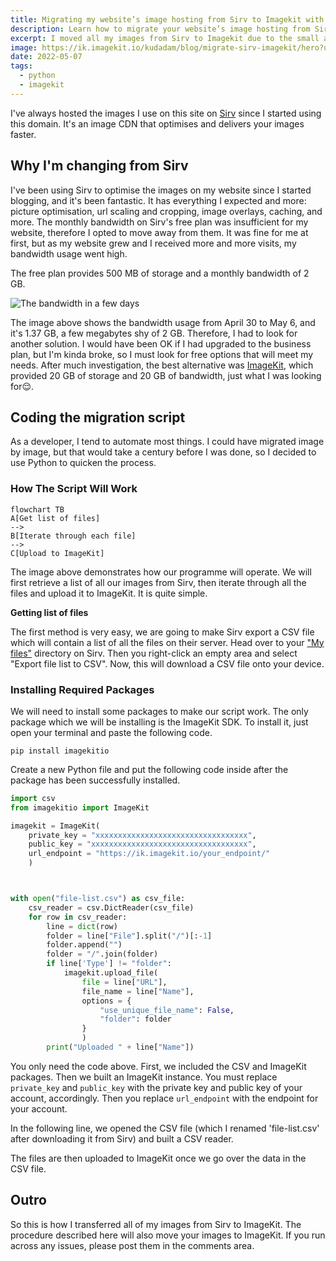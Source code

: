 ```yaml
---
title: Migrating my website’s image hosting from Sirv to Imagekit with Python
description: Learn how to migrate your website’s image hosting from Sirv to Imagekit with this step-by-step guide using Python. Improve your website’s performance and user experience with ease!
excerpt: I moved all my images from Sirv to Imagekit due to the small amount of bandwidth for the free account. The process wasn’t tedious because I automated everything with Python
image: https://ik.imagekit.io/kudadam/blog/migrate-sirv-imagekit/hero?updatedAt=1685719291353
date: 2022-05-07
tags:
  - python
  - imagekit
---
```


I've always hosted the images I use on this site on [Sirv](https://sirv.com/) since I started using this domain. It's an image CDN that optimises and delivers your images faster.

## Why I'm changing from Sirv

I've been using Sirv to optimise the images on my website since I started blogging, and it's been fantastic. It has everything I expected and more: picture optimisation, url scaling and cropping, image overlays, caching, and more. The monthly bandwidth on Sirv's free plan was insufficient for my website, therefore I opted to move away from them. It was fine for me at first, but as my website grew and I received more and more visits, my bandwidth usage went high.

The free plan provides 500 MB of storage and a monthly bandwidth of 2 GB.

![The bandwidth in a few days](https://ik.imagekit.io/kudadam/blog/migrate-sirv-imagekit/sirv-bandwidth-in-few-days.png)

The image above shows the bandwidth usage from April 30 to May 6, and it's 1.37 GB, a few megabytes shy of 2 GB. Therefore, I had to look for another solution. I would have been OK if I had upgraded to the business plan, but I'm kinda broke, so I must look for free options that will meet my needs. After much investigation, the best alternative was [ImageKit](https://imagekit.io/), which provided 20 GB of storage and 20 GB of bandwidth, just what I was looking for:relieved:.

## Coding the migration script

As a developer, I tend to automate most things. I could have migrated image by image, but that would take a century before I was done, so I decided to use Python to quicken the process.

### How The Script Will Work

```mermaid
flowchart TB
A[Get list of files]
-->
B[Iterate through each file]
-->
C[Upload to ImageKit]
```

The image above demonstrates how our programme will operate. We will first retrieve a list of all our images from Sirv, then iterate through all the files and upload it to ImageKit. It is quite simple.

**Getting list of files**

The first method is very easy, we are going to make Sirv export a CSV file which will contain a list of all the files on their server. Head over to your ["My files"](https://my.sirv.com/#/browse/) directory on Sirv. Then you right-click an empty area and select "Export file list to CSV".
Now, this will download a CSV file onto your device.

### Installing Required Packages

We will need to install some packages to make our script work. The only package which we will be installing is the ImageKit SDK.
To install it, just open your terminal and paste the following code.

```shell
pip install imagekitio
```

Create a new Python file and put the following code inside after the package has been successfully installed.

```python
import csv
from imagekitio import ImageKit

imagekit = ImageKit(
	private_key = "xxxxxxxxxxxxxxxxxxxxxxxxxxxxxxxxxx",
	public_key = "xxxxxxxxxxxxxxxxxxxxxxxxxxxxxxxxxxx",
	url_endpoint = "https://ik.imagekit.io/your_endpoint/"
	)



with open("file-list.csv") as csv_file:
	csv_reader = csv.DictReader(csv_file)
	for row in csv_reader:
		line = dict(row)
		folder = line["File"].split("/")[:-1]
		folder.append("")
		folder = "/".join(folder)
		if line['Type'] != "folder":
			imagekit.upload_file(
				file = line["URL"],
				file_name = line["Name"],
				options = {
					"use_unique_file_name": False,
					"folder": folder
				}
				)
		print("Uploaded " + line["Name"])
```

You only need the code above. First, we included the CSV and ImageKit packages. Then we built an ImageKit instance. You must replace `private_key` and `public_key` with the private key and public key of your account, accordingly. Then you replace `url_endpoint` with the endpoint for your account.

In the following line, we opened the CSV file (which I renamed 'file-list.csv' after downloading it from Sirv) and built a CSV reader.

The files are then uploaded to ImageKit once we go over the data in the CSV file.

## Outro

So this is how I transferred all of my images from Sirv to ImageKit. The procedure described here will also move your images to ImageKit. If you run across any issues, please post them in the comments area.